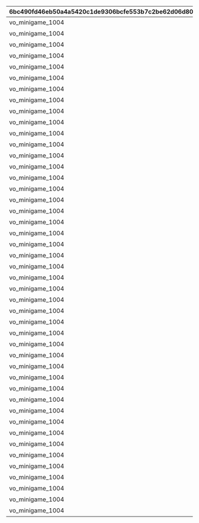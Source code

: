 |6bc490fd46eb50a4a5420c1de9306bcfe553b7c2be62d06d8012848aeaf82be2|16dec8f713d1e782793b95b76f56ddd7347ca00200572c055db1c8a5441d0c42|220b9ed2ec42dd0866bd5d0c08221efaf81e0877d54aff7997e816b444c8d518|c6e33fdefb84d0fd448c41f4523000b14ab26ab7b1030cd8ce8344be864c74c9|9266046ae467b2b1b8aa6bbe9fa8b6ac62de124ea5fb6cc8ec2b7370d71428fc|d966b6a77829cab6ef37af11636942e840251ef733925174c72b17b19240b1c5|09d64a09af52606c23c34769946bc5badf8516d15acf8a45eeae8a986a69dc61|
| --- | --- | --- | --- | --- | --- | --- |
|vo_minigame_1004|1000101|vo_minigame_1004_top_1_000|2|ふっふっふ、これでカヤぴぃとボスを見返してやるです！|10001|1|
|vo_minigame_1004|1000201|vo_minigame_1004_top_1_003|2|しりとりでの戦い、お兄さんにも手伝ってもらうです|10002|1|
|vo_minigame_1004|1000301|vo_minigame_1004_top_1_004|1|どんなケンカも売られた以上は買うのが喧嘩屋だ！やってやるぜ！|10003|2|
|vo_minigame_1004|1000401|vo_minigame_1004_top_1_005|1|石板でしりとりか……イノリのヤツおもしろいこと考えるな|10004|2|
|vo_minigame_1004|1000501|vo_minigame_1004_top_1_006|1|しりとりだろうがなんだろうが返り討ちにしてやるぜ|10005|2|
|vo_minigame_1004|1000601|vo_minigame_1004_top_1_007|2|ぐもも……（オデ、ハラヘッタ）|10006|3|
|vo_minigame_1004|1000701|vo_minigame_1004_top_1_008|2|ぐもももも（シリトリ タノシイ）|10007|3|
|vo_minigame_1004|1000801|vo_minigame_1004_top_1_009|2|ぐもももも！（イノリ イイヤツ）|10008|3|
|vo_minigame_1004|1000901|vo_minigame_1004_top_2_010|2|カヤぴぃ相手でも手加減しないです|10009|1|
|vo_minigame_1004|1000902|vo_minigame_1004_top_2_011|1|上等だ！やるからには本気で来いよな|10009|2|
|vo_minigame_1004|1001001|vo_minigame_1004_top_2_012|2|カヤぴぃ、謝るなら今のうちです|10010|1|
|vo_minigame_1004|1001002|vo_minigame_1004_top_2_013|1|イノリこそ泣きを入れるなら今のうちだぜ？|10010|2|
|vo_minigame_1004|1001101|vo_minigame_1004_top_2_014|2|カヤぴぃ、これからは知性の時代ですよ？|10011|1|
|vo_minigame_1004|1001102|vo_minigame_1004_top_2_015|1|待て！オレがバカみたいにいうな！！|10011|2|
|vo_minigame_1004|1001201|vo_minigame_1004_top_2_016|1|さあ、あたしたちの力を見せてやるです|10012|1|
|vo_minigame_1004|1001202|vo_minigame_1004_top_2_017|2|ぐも！（マカセロ！）|10012|3|
|vo_minigame_1004|1001301|vo_minigame_1004_top_2_018|1|よしよし、いいですようまくできたらチョコをあげるです！|10013|1|
|vo_minigame_1004|1001302|vo_minigame_1004_top_2_019|2|ぐも！（オデ チョコスキ）|10013|3|
|vo_minigame_1004|1001401|vo_minigame_1004_top_2_023|1|なあイノリ……もしかして当初の目的見失ってないよな？|10014|2|
|vo_minigame_1004|1001402|vo_minigame_1004_top_2_024|2|もちろん覚えてるですカヤぴぃを倒し我々の知能を証明するです|10014|1|
|vo_minigame_1004|1001501|vo_minigame_1004_top_2_025|1|いくらイノリ相手でも勝ちを譲る気はないからな！|10015|2|
|vo_minigame_1004|1001502|vo_minigame_1004_top_2_026|2|望むところです手加減はなしですよ|10015|1|
|vo_minigame_1004|1001601|vo_minigame_1004_top_2_027|1|へっ、なかなかやるじゃねえか|10016|2|
|vo_minigame_1004|1001602|vo_minigame_1004_top_2_028|2|カヤぴぃも思ったよりやるですね！|10016|1|
|vo_minigame_1004|1001701|vo_minigame_1004_top_2_029|1|お～い、ドラゴンもどき？|10017|2|
|vo_minigame_1004|1001702|vo_minigame_1004_top_2_030|2|ぐもっ！？（ヒッ！）|10017|3|
|vo_minigame_1004|1001801|vo_minigame_1004_top_2_031|1|いやあ、あんときは悪かったなはっはっは|10018|2|
|vo_minigame_1004|1001802|vo_minigame_1004_top_2_032|2|ぐももも……（かやピィ コワカッタ）|10018|3|
|vo_minigame_1004|1001901|vo_minigame_1004_top_2_033|1|お前ってさ……ほんとマヌケな顔してるよな|10019|2|
|vo_minigame_1004|1001902|vo_minigame_1004_top_2_034|2|ぐも……（オマエガ イウカ）|10019|3|
|vo_minigame_1004|1002001|vo_minigame_1004_top_2_044|2|ぐも……（ハラヘッタ チョコホシイ）|10020|3|
|vo_minigame_1004|1002002|vo_minigame_1004_top_2_045|1|なんだ？眠いのか？|10020|2|
|vo_minigame_1004|1002101|vo_minigame_1004_top_2_046|2|ぐもも（コイツ……キケン）|10021|3|
|vo_minigame_1004|1002102|vo_minigame_1004_top_2_047|1|うん？　なんだ？オレの舎弟にでもなりたいのか？|10021|2|
|vo_minigame_1004|1002201|vo_minigame_1004_top_2_048|2|ぐも…（かやピィノウキン）|10022|3|
|vo_minigame_1004|1002202|vo_minigame_1004_top_2_049|1|おい、今失礼なこと考えてるだろ？|10022|2|
|vo_minigame_1004|1002301|vo_minigame_1004_top_3_058|1|なあ、これいつまで続けるんだ？|10023|2|
|vo_minigame_1004|1002302|vo_minigame_1004_top_3_059|2|カヤぴぃが降参するまでです！|10023|1|
|vo_minigame_1004|1002303|vo_minigame_1004_top_3_060|2|ぐもも！（コウサンシロ！）|10023|3|
|vo_minigame_1004|1002401|vo_minigame_1004_top_3_065|2|ぐも！（イノリ チョコホシイ）|10024|3|
|vo_minigame_1004|1002402|vo_minigame_1004_top_3_066|1|しょうがないですね、食べ過ぎはダメですよ|10024|1|
|vo_minigame_1004|1002403|vo_minigame_1004_top_3_067|1|土産のチョコ、そうとう気に入ったみたいだな|10024|2|
|vo_minigame_1004|1002501|vo_minigame_1004_top_3_068|2|ぐも！（かやピィニハ マケナイ！）|10025|3|
|vo_minigame_1004|1002502|vo_minigame_1004_top_3_069|1|お？なんだ？腹でも減ってるのか？|10025|2|
|vo_minigame_1004|1002503|vo_minigame_1004_top_3_070|2|……全然話が通じてないです|10025|1|